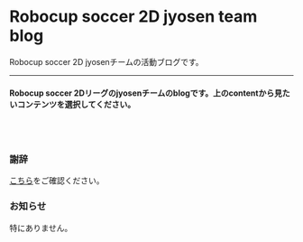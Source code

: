 # Robocup soccer 2D jyosen team blog
Robocup soccer 2D jyosenチームの活動ブログです。

------

#### Robocup soccer 2Dリーグのjyosenチームのblogです。上のcontentから見たいコンテンツを選択してください。
<br><br>

### 謝辞

[こちら](https://kumitatepazuru.github.io/#!index.md)をご確認ください。

### お知らせ

特にありません。
